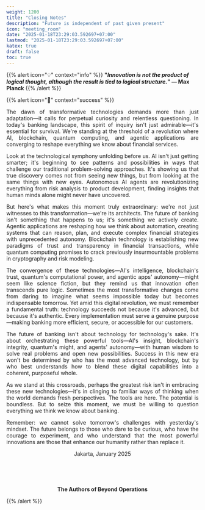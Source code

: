 ```yaml
---
weight: 1200
title: "Closing Notes"
description: "Future is independent of past given present"
icon: "meeting_room"
date: "2025-01-18T23:29:03.592697+07:00"
lastmod: "2025-01-18T23:29:03.592697+07:00"
katex: true
draft: false
toc: true
---
```


{{% alert icon="💡" context="info" %}}
<strong>"<em>Innovation is not the product of logical thought, although the result is tied to logical structure.</em>" — Max Planck</strong>
{{% /alert %}}

{{% alert icon="📘" context="success" %}}

<p style="text-align: justify;">
The dawn of transformative technologies demands more than just adaptation—it calls for perpetual curiosity and relentless questioning. In today's banking landscape, this spirit of inquiry isn't just admirable—it's essential for survival. We're standing at the threshold of a revolution where AI, blockchain, quantum computing, and agentic applications are converging to reshape everything we know about financial services.
</p>

<p style="text-align: justify;">
Look at the technological symphony unfolding before us. AI isn't just getting smarter; it's beginning to see patterns and possibilities in ways that challenge our traditional problem-solving approaches. It's showing us that true discovery comes not from seeing new things, but from looking at the same things with new eyes. Autonomous AI agents are revolutionizing everything from risk analysis to product development, finding insights that human minds alone might never have uncovered.
</p>

<p style="text-align: justify;">
But here's what makes this moment truly extraordinary: we're not just witnesses to this transformation—we're its architects. The future of banking isn't something that happens to us; it's something we actively create. Agentic applications are reshaping how we think about automation, creating systems that can reason, plan, and execute complex financial strategies with unprecedented autonomy. Blockchain technology is establishing new paradigms of trust and transparency in financial transactions, while quantum computing promises to crack previously insurmountable problems in cryptography and risk modeling.
</p>

<p style="text-align: justify;">
The convergence of these technologies—AI's intelligence, blockchain's trust, quantum's computational power, and agentic apps' autonomy—might seem like science fiction, but they remind us that innovation often transcends pure logic. Sometimes the most transformative changes come from daring to imagine what seems impossible today but becomes indispensable tomorrow. Yet amid this digital revolution, we must remember a fundamental truth: technology succeeds not because it's advanced, but because it's authentic. Every implementation must serve a genuine purpose—making banking more efficient, secure, or accessible for our customers.
</p>

<p style="text-align: justify;">
The future of banking isn't about technology for technology's sake. It's about orchestrating these powerful tools—AI's insight, blockchain's integrity, quantum's might, and agents' autonomy—with human wisdom to solve real problems and open new possibilities. Success in this new era won't be determined by who has the most advanced technology, but by who best understands how to blend these digital capabilities into a coherent, purposeful whole.
</p>

<p style="text-align: justify;">
As we stand at this crossroads, perhaps the greatest risk isn't in embracing these new technologies—it's in clinging to familiar ways of thinking when the world demands fresh perspectives. The tools are here. The potential is boundless. But to seize this moment, we must be willing to question everything we think we know about banking.
</p>

<p style="text-align: justify;">
Remember: we cannot solve tomorrow's challenges with yesterday's mindset. The future belongs to those who dare to be curious, who have the courage to experiment, and who understand that the most powerful innovations are those that enhance our humanity rather than replace it.
</p>

<center>
Jakarta, January 2025

&nbsp;

&nbsp;

<strong>The Authors of Beyond Operations</strong>
</center>

{{% /alert %}}
